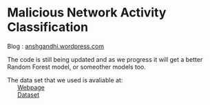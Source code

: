 # Malicious Network Activity Classification

Blog : [anshgandhi.wordpress.com](https://anshgandhi.wordpress.com/malicious-network-activity-classification/)


The code is still being updated and as we progress it will get a better Random Forest model, or someother models too.

The data set that we used is avaliable at:
<br/>&nbsp;&nbsp;&nbsp;&nbsp;&nbsp;&nbsp;[Webpage](http://mcfp.weebly.com/the-ctu-13-dataset-a-labeled-dataset-with-botnet-normal-and-background-traffic.html)
<br/>&nbsp;&nbsp;&nbsp;&nbsp;&nbsp;&nbsp;[Dataset](https://mcfp.felk.cvut.cz/publicDatasets/CTU-13-Dataset/CTU-13-Dataset.tar.bz2)
